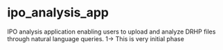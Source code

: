 # ipo_analysis_app
IPO analysis application enabling users to upload and analyze DRHP files through natural language queries.
1-> This is very initial phase